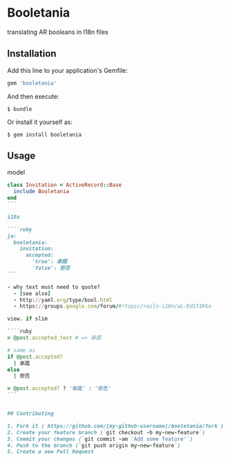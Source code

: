 # Booletania

translating AR booleans in I18n files

## Installation

Add this line to your application's Gemfile:

```ruby
gem 'booletania'
```

And then execute:

    $ bundle

Or install it yourself as:

    $ gem install booletania

## Usage

model

````ruby
class Invitation < ActiveRecord::Base
  include Booletania
end
```

i18n

````ruby
ja:
  booletania:
    invitation:
      accepted:
        'true': 承諾
        'false': 拒否
```

- why text must need to quote?
  - [see also]
  - http://yaml.org/type/bool.html
  - https://groups.google.com/forum/#!topic/rails-i18n/aL-Ed1Y1KGo

view. if slim

````ruby
= @post.accepted_text # => 承諾

# same as
if @post.accepted?
  | 承諾
else
  | 拒否

= @post.accepted? ? '承諾' : '拒否'
```


## Contributing

1. Fork it ( https://github.com/[my-github-username]/booletania/fork )
2. Create your feature branch (`git checkout -b my-new-feature`)
3. Commit your changes (`git commit -am 'Add some feature'`)
4. Push to the branch (`git push origin my-new-feature`)
5. Create a new Pull Request
